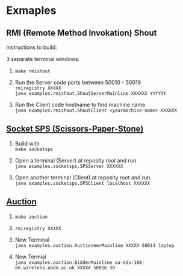 # Exmaples
## RMI (Remote Method Invokation) Shout

Instructions to build:

3 separate terminal windows:
1. `make rmishout`

2. Run the Server code ports between 50010 - 50019 \
`rmiregistry XXXXX` \
`java examples.rmishout.ShoutServerMainline XXXXXX YYYYYY`

3. Run the Client code
hostname to find machine name \
`java examples.rmishout.ShoutClient <yourmachine-name> XXXXXX`

## [Socket SPS (Scissors-Paper-Stone)](/cs3534/examples/socketsps/)

1. Build with \
`make socketsps`

2. Open a terminal (Server) at reposity root and run \
`java examples.socketsps.SPSServer XXXXXX`

3. Open another terminal (Client) at reposity root and run \
`java examples.socketsps.SPSClient localhost XXXXXX`

## [Auction](/cs3534/examples/auction/)

1. `make auction`

2. `rmiregistry XXXXX`

3. New Terminal \
`java examples.auction.AuctioneerMainline XXXXX 50014 laptop`

4. New Termial \
`java examples.auction.BidderMainline oa-edu-188-66.wireless.abdn.ac.uk XXXXX 50016 30`